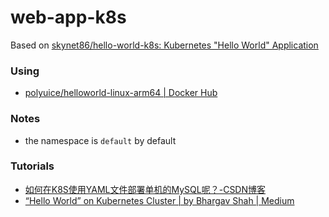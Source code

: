 web-app-k8s
===========
Based on [skynet86/hello-world-k8s: Kubernetes "Hello World" Application](https://github.com/skynet86/hello-world-k8s)

### Using
- [polyuice/helloworld-linux-arm64 | Docker Hub](https://hub.docker.com/r/polyuice/helloworld-linux-arm64)

### Notes
- the namespace is `default` by default

### Tutorials
- [如何在K8S使用YAML文件部署单机的MySQL呢？-CSDN博客](https://blog.csdn.net/m0_38143780/article/details/139238544)
- [“Hello World” on Kubernetes Cluster | by Bhargav Shah | Medium](https://shahbhargav.medium.com/hello-world-on-kubernetes-cluster-6bec6f4b1bfd)
